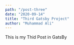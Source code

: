 ```yaml
---
path: "/post-three"
date: "2020-09-14"
title: "Third Gatsby Project"
author: "Muhammad Ali"
---
```


This is my Thid Post in GatsBy
